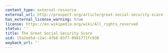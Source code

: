 ```yaml
---
content_type: external-resource
external_url: http://prospect.org/article/great-social-security-scare
has_external_license_warning: true
license: https://en.wikipedia.org/wiki/All_rights_reserved
status: ''
title: The Great Social Security Scare
uid: 15a2ee5d-c2ac-4fb8-83f7-0981771fc938
wayback_url: ''
---
```

